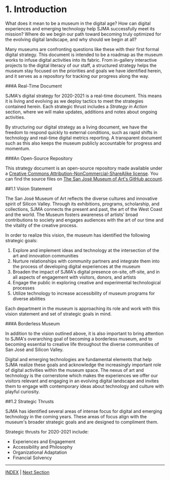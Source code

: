 # 1. Introduction

What does it mean to be a museum in the digital age? How can digital experiences and emerging technology help SJMA successfully meet its mission? Where do we begin our path toward becoming truly optimized for the evolving digital landscape, and why should we begin at all?

Many museums are confronting questions like these with their first formal digital strategy. This document is intended to be a roadmap as the museum works to infuse digital activities into its fabric. From in-gallery interactive projects to the digital literacy of our staff, a structured strategy helps the museum stay focused on the priorities and goals we have identified herein, and it serves as a repository for tracking our progress along the way.

###A Real-Time Document

SJMA's digital strategy for 2020-2021 is a real-time document. This means it is living and evolving as we deploy tactics to meet the strategies contained herein. Each strategic thrust includes a *Strategy in Action* section, where we will make updates, additions and notes about ongoing activities.

By structuring our digital strategy as a living document, we have the freedom to respond quickly to external conditions, such as rapid shifts in technology and real-time digital metrics reporting. A transparent document such as this also keeps the museum publicly accountable for progress and momentum.

###An Open-Source Repository

This strategy document is an open-source repository made available under a [Creative Commons Attribution-NonCommercial-ShareAlike license](http://creativecommons.org/licenses/by-nc-sa/4.0/). You can find the source files on [The San José Museum of Art's GitHub account](XXXXX).

##1.1 Vision Statement

The San José Museum of Art reflects the diverse cultures and innovative spirit of Silicon Valley. Through its exhibitions, programs, scholarship, and collections, SJMA connects the present and past, the art of the West Coast and the world. The Museum fosters awareness of artists' broad contributions to society and engages audiences with the art of our time and the vitality of the creative process.

In order to realize this vision, the museum has identified the following strategic goals:

1. Explore and implement ideas and technology at the intersection of the art and innovation communities
2. Nurture relationships with community partners and integrate them into the process of developing digital experiences at the museum
3. Broaden the impact of SJMA's digital presence on-site, off-site, and in all aspects of engagement with visitors, donors, and artists
4. Engage the public in exploring creative and experimental technological processes
5. Utilize technology to increase accessibility of museum programs for diverse abilities

Each department in the museum is approaching its role and work with this vision statement and set of strategic goals in mind.

###A Borderless Museum

In addition to the vision outlined above, it is also important to bring attention to SJMA's overarching goal of becoming a borderless museum, and to becoming essential to creative life throughout the diverse communities of San José and Silicon Valley.

Digital and emerging technologies are fundamental elements that help SJMA realize these goals and acknowledge the increasingly important role of digital activities within the museum space. The nexus of art and technology is the cornerstone which makes the experiences we offer our visitors relevant and engaging in an evolving digital landscape and invites them to engage with contemporary ideas about technology and culture with playful curiosity.

##1.2 Strategic Thrusts

SJMA has identified several areas of intense focus for digital and emerging technology in the coming years. These areas of focus align with the museum's broader strategic goals and are designed to compliment them.

Strategic thrusts for 2020-2021 include:

* Experiences and Engagement
* Accessibility and Philosophy
* Organizational Adaptation
* Financial Solvency

-----

[INDEX](index.md) | [Next Section](02_Experiences_and_Engagement.md)
